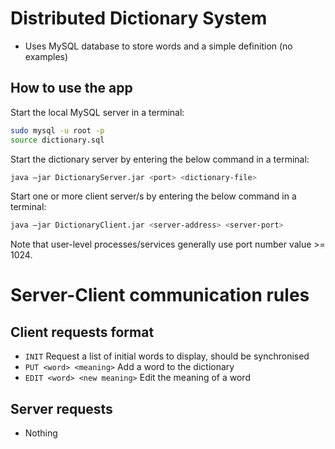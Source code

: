 # Distributed Dictionary System

- Uses MySQL database to store words and a simple definition (no examples)

## How to use the app
Start the local MySQL server in a terminal:
```sh
sudo mysql -u root -p
source dictionary.sql
```

Start the dictionary server by entering the below command in a terminal:
```sh
java –jar DictionaryServer.jar <port> <dictionary-file>
```

Start one or more client server/s by entering the below command in a terminal:
```sh
java –jar DictionaryClient.jar <server-address> <server-port>
```

Note that user-level processes/services generally use port number value >= 1024.

# Server-Client communication rules
## Client requests format
- `INIT` Request a list of initial words to display, should be synchronised
- `PUT <word> <meaning>` Add a word to the dictionary
- `EDIT <word> <new meaning>` Edit the meaning of a word

## Server requests 
- Nothing
